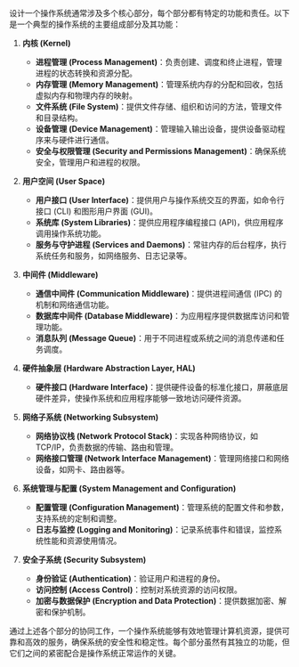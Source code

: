 设计一个操作系统通常涉及多个核心部分，每个部分都有特定的功能和责任。以下是一个典型的操作系统的主要组成部分及其功能：

1. **内核 (Kernel)**

   - **进程管理 (Process Management)**：负责创建、调度和终止进程，管理进程的状态转换和资源分配。
   - **内存管理 (Memory Management)**：管理系统内存的分配和回收，包括虚拟内存和物理内存的映射。
   - **文件系统 (File System)**：提供文件存储、组织和访问的方法，管理文件和目录结构。
   - **设备管理 (Device Management)**：管理输入输出设备，提供设备驱动程序来与硬件进行通信。
   - **安全与权限管理 (Security and Permissions Management)**：确保系统安全，管理用户和进程的权限。

2. **用户空间 (User Space)**

   - **用户接口 (User Interface)**：提供用户与操作系统交互的界面，如命令行接口 (CLI) 和图形用户界面 (GUI)。
   - **系统库 (System Libraries)**：提供应用程序编程接口 (API)，供应用程序调用操作系统功能。
   - **服务与守护进程 (Services and Daemons)**：常驻内存的后台程序，执行系统任务和服务，如网络服务、日志记录等。

3. **中间件 (Middleware)**

   - **通信中间件 (Communication Middleware)**：提供进程间通信 (IPC) 的机制和网络通信功能。
   - **数据库中间件 (Database Middleware)**：为应用程序提供数据库访问和管理功能。
   - **消息队列 (Message Queue)**：用于不同进程或系统之间的消息传递和任务调度。

4. **硬件抽象层 (Hardware Abstraction Layer, HAL)**

   - **硬件接口 (Hardware Interface)**：提供硬件设备的标准化接口，屏蔽底层硬件差异，使操作系统和应用程序能够一致地访问硬件资源。

5. **网络子系统 (Networking Subsystem)**

   - **网络协议栈 (Network Protocol Stack)**：实现各种网络协议，如 TCP/IP，负责数据的传输、路由和管理。
   - **网络接口管理 (Network Interface Management)**：管理网络接口和网络设备，如网卡、路由器等。

6. **系统管理与配置 (System Management and Configuration)**

   - **配置管理 (Configuration Management)**：管理系统的配置文件和参数，支持系统的定制和调整。
   - **日志与监控 (Logging and Monitoring)**：记录系统事件和错误，监控系统性能和资源使用情况。

7. **安全子系统 (Security Subsystem)**
   - **身份验证 (Authentication)**：验证用户和进程的身份。
   - **访问控制 (Access Control)**：控制对系统资源的访问权限。
   - **加密与数据保护 (Encryption and Data Protection)**：提供数据加密、解密和保护机制。

通过上述各个部分的协同工作，一个操作系统能够有效地管理计算机资源，提供可靠和高效的服务，确保系统的安全性和稳定性。每个部分虽然有其独立的功能，但它们之间的紧密配合是操作系统正常运作的关键。
